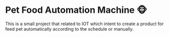 # Pet Food Automation Machine 🐵
This is a small project that related to IOT which intent to create a product for feed pet automatically according to the schedule or manually.
